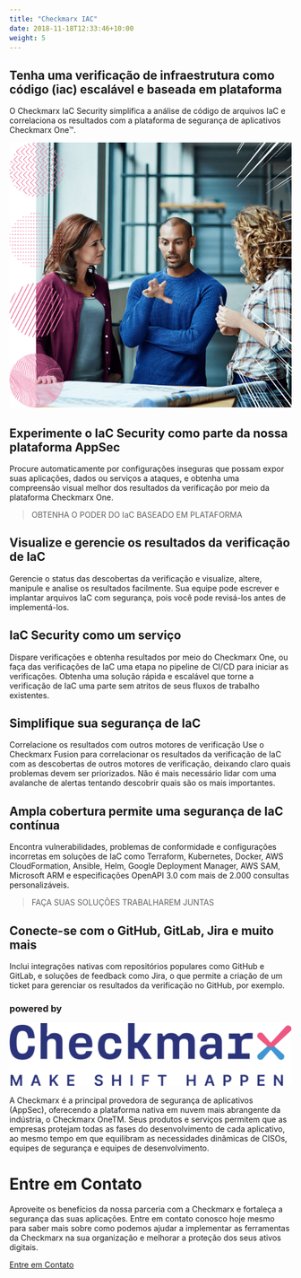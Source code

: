 ```yaml
---
title: "Checkmarx IAC"
date: 2018-11-18T12:33:46+10:00
weight: 5
---
```


## Tenha uma verificação de infraestrutura como código (iac) escalável e baseada em plataforma
O Checkmarx IaC Security simplifica a análise de código de arquivos IaC e correlaciona os resultados com a plataforma de segurança de aplicativos Checkmarx One™.

![Accounting Services](/images/IaC-image1.png)

## Experimente o IaC Security como parte da nossa plataforma AppSec
Procure automaticamente por configurações inseguras que possam expor suas aplicações, dados ou serviços a ataques, e obtenha uma compreensão visual melhor dos resultados da verificação por meio da plataforma Checkmarx One.

> OBTENHA O PODER DO IaC BASEADO EM PLATAFORMA

## Visualize e gerencie os resultados da verificação de IaC
Gerencie o status das descobertas da verificação e visualize, altere, manipule e analise os resultados facilmente. Sua equipe pode escrever e implantar arquivos IaC com segurança, pois você pode revisá-los antes de implementá-los.

## IaC Security como um serviço
Dispare verificações e obtenha resultados por meio do Checkmarx One, ou faça das verificações de IaC uma etapa no pipeline de CI/CD para iniciar as verificações. Obtenha uma solução rápida e escalável que torne a verificação de IaC uma parte sem atritos de seus fluxos de trabalho existentes.

## Simplifique sua segurança de IaC
Correlacione os resultados com outros motores de verificação
Use o Checkmarx Fusion para correlacionar os resultados da verificação de IaC com as descobertas de outros motores de verificação, deixando claro quais problemas devem ser priorizados. Não é mais necessário lidar com uma avalanche de alertas tentando descobrir quais são os mais importantes.

## Ampla cobertura permite uma segurança de IaC contínua
Encontra vulnerabilidades, problemas de conformidade e configurações incorretas em soluções de IaC como Terraform, Kubernetes, Docker, AWS CloudFormation, Ansible, Helm, Google Deployment Manager, AWS SAM, Microsoft ARM e especificações OpenAPI 3.0 com mais de 2.000 consultas personalizáveis.

> FAÇA SUAS SOLUÇÕES TRABALHAREM JUNTAS

## Conecte-se com o GitHub, GitLab, Jira e muito mais
Inclui integrações nativas com repositórios populares como GitHub e GitLab, e soluções de feedback como Jira, o que permite a criação de um ticket para gerenciar os resultados da verificação no GitHub, por exemplo.

### powered by 

![Checkmarx](/images/logo/Checkmarx%20logo%2B%20slogan.svg)

A Checkmarx é a principal provedora de segurança de aplicativos (AppSec), oferecendo a plataforma nativa em nuvem mais abrangente da indústria, o Checkmarx OneTM. Seus produtos e serviços permitem que as empresas protejam todas as fases do desenvolvimento de cada aplicativo, ao mesmo tempo em que equilibram as necessidades dinâmicas de CISOs, equipes de segurança e equipes de desenvolvimento.


# Entre em Contato

Aproveite os benefícios da nossa parceria com a Checkmarx e fortaleça a segurança das suas aplicações. Entre em contato conosco hoje mesmo para saber mais sobre como podemos ajudar a implementar as ferramentas da Checkmarx na sua organização e melhorar a proteção dos seus ativos digitais.


 <div class="row justify-content-center">
    <div class="col-auto">
      <a class="button button-primary" href="{{ "contact" | relative_url }}">Entre em Contato</a>
    </div>
</div>